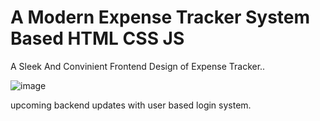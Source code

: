 ﻿# A Modern Expense Tracker System Based HTML CSS JS
 A Sleek And Convinient Frontend Design of Expense Tracker..

 
![image](https://github.com/user-attachments/assets/1754fe76-1ec9-4f29-b8b1-9283fdaadab5)


upcoming backend updates with user based login system.
